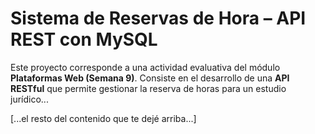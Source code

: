 # Sistema de Reservas de Hora – API REST con MySQL

Este proyecto corresponde a una actividad evaluativa del módulo **Plataformas Web (Semana 9)**. Consiste en el desarrollo de una **API RESTful** que permite gestionar la reserva de horas para un estudio jurídico...

[...el resto del contenido que te dejé arriba...]
